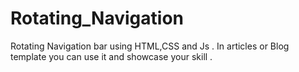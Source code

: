 # Rotating_Navigation

Rotating Navigation bar using HTML,CSS and Js . In articles or Blog template you can use it and showcase your skill .


